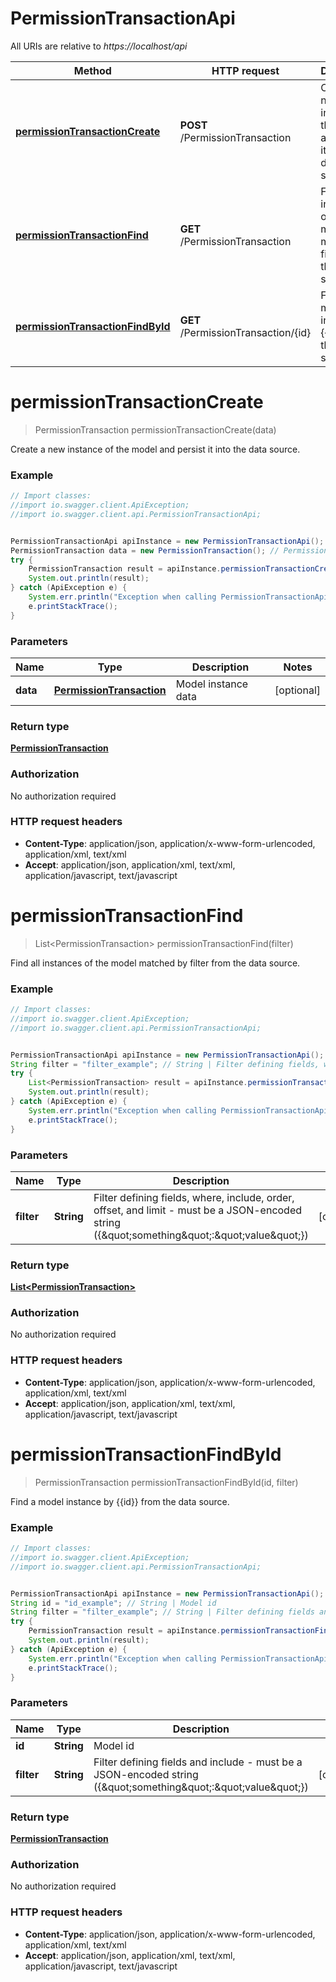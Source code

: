 # PermissionTransactionApi

All URIs are relative to *https://localhost/api*

Method | HTTP request | Description
------------- | ------------- | -------------
[**permissionTransactionCreate**](PermissionTransactionApi.md#permissionTransactionCreate) | **POST** /PermissionTransaction | Create a new instance of the model and persist it into the data source.
[**permissionTransactionFind**](PermissionTransactionApi.md#permissionTransactionFind) | **GET** /PermissionTransaction | Find all instances of the model matched by filter from the data source.
[**permissionTransactionFindById**](PermissionTransactionApi.md#permissionTransactionFindById) | **GET** /PermissionTransaction/{id} | Find a model instance by {{id}} from the data source.


<a name="permissionTransactionCreate"></a>
# **permissionTransactionCreate**
> PermissionTransaction permissionTransactionCreate(data)

Create a new instance of the model and persist it into the data source.

### Example
```java
// Import classes:
//import io.swagger.client.ApiException;
//import io.swagger.client.api.PermissionTransactionApi;


PermissionTransactionApi apiInstance = new PermissionTransactionApi();
PermissionTransaction data = new PermissionTransaction(); // PermissionTransaction | Model instance data
try {
    PermissionTransaction result = apiInstance.permissionTransactionCreate(data);
    System.out.println(result);
} catch (ApiException e) {
    System.err.println("Exception when calling PermissionTransactionApi#permissionTransactionCreate");
    e.printStackTrace();
}
```

### Parameters

Name | Type | Description  | Notes
------------- | ------------- | ------------- | -------------
 **data** | [**PermissionTransaction**](PermissionTransaction.md)| Model instance data | [optional]

### Return type

[**PermissionTransaction**](PermissionTransaction.md)

### Authorization

No authorization required

### HTTP request headers

 - **Content-Type**: application/json, application/x-www-form-urlencoded, application/xml, text/xml
 - **Accept**: application/json, application/xml, text/xml, application/javascript, text/javascript

<a name="permissionTransactionFind"></a>
# **permissionTransactionFind**
> List&lt;PermissionTransaction&gt; permissionTransactionFind(filter)

Find all instances of the model matched by filter from the data source.

### Example
```java
// Import classes:
//import io.swagger.client.ApiException;
//import io.swagger.client.api.PermissionTransactionApi;


PermissionTransactionApi apiInstance = new PermissionTransactionApi();
String filter = "filter_example"; // String | Filter defining fields, where, include, order, offset, and limit - must be a JSON-encoded string ({\"something\":\"value\"})
try {
    List<PermissionTransaction> result = apiInstance.permissionTransactionFind(filter);
    System.out.println(result);
} catch (ApiException e) {
    System.err.println("Exception when calling PermissionTransactionApi#permissionTransactionFind");
    e.printStackTrace();
}
```

### Parameters

Name | Type | Description  | Notes
------------- | ------------- | ------------- | -------------
 **filter** | **String**| Filter defining fields, where, include, order, offset, and limit - must be a JSON-encoded string ({\&quot;something\&quot;:\&quot;value\&quot;}) | [optional]

### Return type

[**List&lt;PermissionTransaction&gt;**](PermissionTransaction.md)

### Authorization

No authorization required

### HTTP request headers

 - **Content-Type**: application/json, application/x-www-form-urlencoded, application/xml, text/xml
 - **Accept**: application/json, application/xml, text/xml, application/javascript, text/javascript

<a name="permissionTransactionFindById"></a>
# **permissionTransactionFindById**
> PermissionTransaction permissionTransactionFindById(id, filter)

Find a model instance by {{id}} from the data source.

### Example
```java
// Import classes:
//import io.swagger.client.ApiException;
//import io.swagger.client.api.PermissionTransactionApi;


PermissionTransactionApi apiInstance = new PermissionTransactionApi();
String id = "id_example"; // String | Model id
String filter = "filter_example"; // String | Filter defining fields and include - must be a JSON-encoded string ({\"something\":\"value\"})
try {
    PermissionTransaction result = apiInstance.permissionTransactionFindById(id, filter);
    System.out.println(result);
} catch (ApiException e) {
    System.err.println("Exception when calling PermissionTransactionApi#permissionTransactionFindById");
    e.printStackTrace();
}
```

### Parameters

Name | Type | Description  | Notes
------------- | ------------- | ------------- | -------------
 **id** | **String**| Model id |
 **filter** | **String**| Filter defining fields and include - must be a JSON-encoded string ({\&quot;something\&quot;:\&quot;value\&quot;}) | [optional]

### Return type

[**PermissionTransaction**](PermissionTransaction.md)

### Authorization

No authorization required

### HTTP request headers

 - **Content-Type**: application/json, application/x-www-form-urlencoded, application/xml, text/xml
 - **Accept**: application/json, application/xml, text/xml, application/javascript, text/javascript


